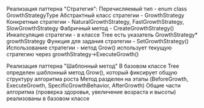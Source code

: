 Реализация паттерна "Стратегия":
  Перечисляемый тип - enum class GrowthStrategyType
  Абстрактный класс стратегии - GrowthStrategy
  Конкретные стратегии - NaturalGrowthStrategy, FastGrowthStrategy, SlowGrowthStrategy
  Фабричный метод - CreateGrowthStrategy() 
  Инкапсуляция стратегии - в классе Tree есть указатель GrowthStrategy* growthStrategy
  Функция для задания стратегии - SetGrowthStrategy()
  Использование стратегии - метод Grow() использует текущую стратегию через growthStrategy->ExecuteGrowth()

Реализация паттерна "Шаблонный метод"
  В базовом классе Tree определен шаблонный метод Grow(), который фиксирует общую структуру алгоритма роста
  Метод разделен на этапы (BeforeGrowth, ExecuteGrowth, SpecificGrowthBehavior, AfterGrowth)
  Общие части алгоритма (проверка здоровья, увеличение возраста и высоты) реализованы в базовом классе

